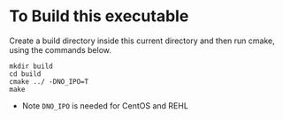 # To Build this executable
Create a build directory inside this current directory and then run cmake, using the commands below.
```
mkdir build
cd build
cmake ../ -DNO_IPO=T
make
```
- Note `DNO_IPO` is needed for CentOS and REHL 
